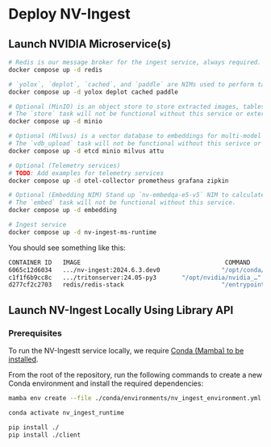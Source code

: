 # Deploy NV-Ingest

## Launch NVIDIA Microservice(s)

```bash
# Redis is our message broker for the ingest service, always required.
docker compose up -d redis

# `yolox`, `deplot`, `cached`, and `paddle` are NIMs used to perform table and chart extraction.
docker compose up -d yolox deplot cached paddle

# Optional (MinIO) is an object store to store extracted images, tables, and charts, by default it is commented out in the docker compose file.
# The `store` task will not be functional without this service or external s3 compliant object store.
docker compose up -d minio

# Optional (Milvus) is a vector database to embeddings for multi-model extractions, by default it is commented out in the docker compose file.
# The `vdb_upload` task will not be functional without this serivce or external Milvus database.
docker compose up -d etcd minio milvus attu

# Optional (Telemetry services)
# TODO: Add examples for telemetry services
docker compose up -d otel-collector prometheus grafana zipkin

# Optional (Embedding NIM) Stand up `nv-embedqa-e5-v5` NIM to calculate embeddings for extracted content.
# The `embed` task will not be functional without this service.
docker compose up -d embedding

# Ingest service
docker compose up -d nv-ingest-ms-runtime
```

You should see something like this:

```bash
CONTAINER ID   IMAGE                                        COMMAND                 CREATED        STATUS                PORTS                              NAMES
6065c12d6034   .../nv-ingest:2024.6.3.dev0                 "/opt/conda/bin/tini…"   6 hours ago    Up 6 hours                                               nv-ingest-ms-runtime-1
c1f1f6b9cc8c   .../tritonserver:24.05-py3       "/opt/nvidia/nvidia_…"   5 days ago     Up 8 hours            0.0.0.0:8000-8002->8000-8002/tcp   devin-nv-ingest-triton-1
d277cf2c2703   redis/redis-stack                           "/entrypoint.sh"         2 weeks ago    Up 8 hours            0.0.0.0:6379->6379/tcp, 8001/tcp   devin-nv-ingest-redis-1
```

## Launch NV-Ingest Locally Using Library API

### Prerequisites
To run the NV-Ingestt service locally, we require [Conda (Mamba) to be installed](https://mamba.readthedocs.io/en/latest/installation/mamba-installation.html).

From the root of the repository, run the following commands to create a new Conda environment and install the required dependencies:

```bash
mamba env create --file ./conda/environments/nv_ingest_environment.yml --name nv_ingest_runtime

conda activate nv_ingest_runtime

pip install ./
pip install ./client
```
